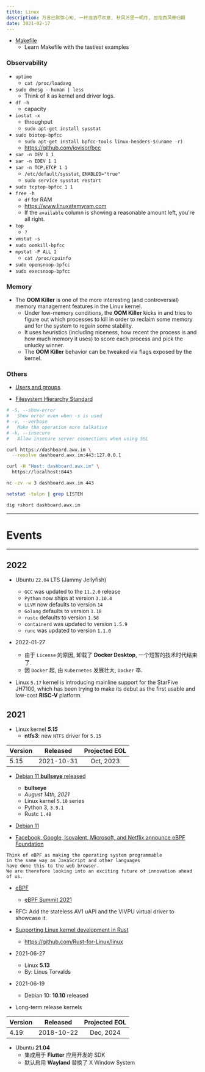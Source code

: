 ```yaml
---
title: Linux
description: 万言已默馀心知, 一杯浊酒尽欢意, 秋风万里一明月, 屈指西风寄归期
date: 2021-02-17
---
```


* [Makefile](https://makefiletutorial.com)
  - Learn Makefile with the tastiest examples

### Observability

* `uptime`
  - `cat /proc/loadavg`
* `sudo dmesg --human | less`
  - Think of it as kernel and driver logs.
* `df -h`
  - capacity
* `iostat -x`
  - throughput
  - `sudo apt-get install sysstat`
* `sudo biotop-bpfcc`
  - `sudo apt-get install bpfcc-tools linux-headers-$(uname -r)`
  - https://github.com/iovisor/bcc
* `sar -n DEV 1 1`
* `sar -n EDEV 1 1`
* `sar -n TCP,ETCP 1 1`
  - `/etc/default/sysstat`, `ENABLED="true"`
  - `sudo service sysstat restart`
* `sudo tcptop-bpfcc 1 1`
* `free -h`
  - `df` for RAM
  - https://www.linuxatemyram.com
  - If the `available` column is showing a
    reasonable amount left, you're all right.
* `top`
  - `?`
* `vmstat -s`
* `sudo oomkill-bpfcc`
* `mpstat -P ALL 1`
  - `cat /proc/cpuinfo`
* `sudo opensnoop-bpfcc`
* `sudo execsnoop-bpfcc`

### Memory

* The **OOM Killer** is one of the more interesting (and controversial)
  memory management features in the Linux kernel.
  - Under low-memory conditions, the **OOM Killer** kicks in and
    tries to figure out which processes to kill in order to
    reclaim some memory and for the system to regain some stability.
  - It uses heuristics (including niceness, how recent the process is
    and how much memory it uses) to score each process
    and pick the unlucky winner.
  - The **OOM Killer** behavior can be tweaked
    via flags exposed by the kernel.

### Others

* [Users and groups](https://wiki.archlinux.org/title/users_and_groups)

* [Filesystem Hierarchy Standard](https://en.wikipedia.org/wiki/Filesystem_Hierarchy_Standard)

```zsh
# -S, --show-error
#   Show error even when -s is used
# -v, --verbose
#   Make the operation more talkative
# -k, --insecure
#   Allow insecure server connections when using SSL

curl https://dashboard.awx.im \
  --resolve dashboard.awx.im:443:127.0.0.1

curl -H "Host: dashboard.awx.im" \
  https://localhost:8443
```

```zsh
nc -zv -w 3 dashboard.awx.im 443

netstat -tulpn | grep LISTEN

dig +short dashboard.awx.im
```

------------------

# Events

------------------

## 2022

* Ubuntu `22.04` LTS (Jammy Jellyfish)
  - `GCC` was updated to the `11.2.0` release
  - `Python` now ships at version `3.10.4`
  - `LLVM` now defaults to version `14`
  - `Golang` defaults to version `1.18`
  - `rustc` defaults to version `1.58`
  - `containerd` was updated to version `1.5.9`
  - `runc` was updated to version `1.1.0`

* 2022-01-27
  - 由于 `License` 的原因, 卸载了 **Docker Desktop**, 一个短暂的技术时代结束了.
  - 因 `Docker` 起, 由 `Kubernetes` 发展壮大, `Docker` 卒.

* Linux `5.17` kernel is introducing mainline support for
  the StarFive JH7100, which has been trying to make its
  debut as the first usable and low-cost **RISC-V** platform.

## 2021

* Linux kernel ***5.15***
  - **ntfs3**: new `NTFS` driver for `5.15`

| Version |  Released  | Projected EOL |
| ------- |:----------:|:-------------:|
|  5.15   | 2021-10-31 |   Oct, 2023   |

* [Debian 11 **bullseye** released](https://www.debian.org/News/2021/20210814)
  - **bullseye**
  - *August 14th, 2021*
  - Linux kernel `5.10` series
  - Python 3, `3.9.1`
  - Rustc `1.48`

* [Debian 11](https://www.debian.org/releases/bullseye/releasenotes)

* [Facebook, Google, Isovalent, Microsoft, and Netflix announce eBPF Foundation](https://isovalent.com/blog/post/2021-08-ebpf-foundation-announcement)

```
Think of eBPF as making the operating system programmable
in the same way as JavaScript and other languages
have done this to the web browser.
We are therefore looking into an exciting future of innovation ahead of us.
```

* [eBPF](https://ebpf.io)
  - [eBPF Summit 2021](https://ebpf.io/summit-2021/)

* RFC: Add the stateless AV1 uAPI and the VIVPU virtual driver to showcase it.

* [Supporting Linux kernel development in Rust](https://lwn.net/Articles/829858/)
  - https://github.com/Rust-for-Linux/linux

* 2021-06-27
  - Linux **5.13**
  - By: Linus Torvalds

* 2021-06-19
  - Debian 10: **10.10** released

* Long-term release kernels

| Version |  Released  | Projected EOL |
| ------- |:----------:|:-------------:|
|  4.19   | 2018-10-22 |   Dec, 2024   |

* Ubuntu **21.04**
  - 集成用于 **Flutter** 应用开发的 SDK
  - 默认启用 **Wayland** 替换了 X Window System
